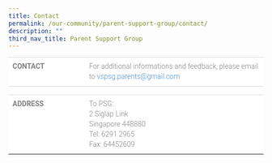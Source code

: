 ```yaml
---
title: Contact
permalink: /our-community/parent-support-group/contact/
description: ""
third_nav_title: Parent Support Group
---
```

<table style="box-sizing: border-box; border-collapse: collapse; border-spacing: 0px; background-color: rgb(255, 255, 255); width: 711.5px; max-width: 100%; margin-bottom: 20px; min-height: 0.01%; overflow-x: auto; color: rgb(128, 128, 128); font-family: Roboto, sans-serif; font-size: 14px; font-style: normal; font-variant-ligatures: normal; font-variant-caps: normal; font-weight: 300; letter-spacing: normal; orphans: 2; text-align: start; text-transform: none; white-space: normal; widows: 2; word-spacing: 0px; -webkit-text-stroke-width: 0px; text-decoration-thickness: initial; text-decoration-style: initial; text-decoration-color: initial;" align="center" cellpadding="0" cellspacing="0" width="95%" border="0" class="table table-responsive"><tbody style="box-sizing: border-box;"><tr style="box-sizing: border-box;"><td style="box-sizing: border-box; padding: 8px; line-height: 1.42857; vertical-align: top; border-top: 1px solid rgb(221, 221, 221);" width="30%" valign="top"><strong style="box-sizing: border-box; font-weight: bold;">CONTACT</strong></td><td style="box-sizing: border-box; padding: 8px; line-height: 1.42857; vertical-align: top; border-top: 1px solid rgb(221, 221, 221);">For additional informations and feedback, please email to<span>&nbsp;</span><a style="box-sizing: border-box; background-color: transparent; color: rgb(66, 139, 202); text-decoration: none;" href="mailto:vspsg.parents@gmail.com">vspsg.parents@gmail.com</a></td></tr><tr style="box-sizing: border-box;"><td style="box-sizing: border-box; padding: 8px; line-height: 1.42857; vertical-align: top; border-top: 1px solid rgb(221, 221, 221);" valign="top"></td><td style="box-sizing: border-box; padding: 8px; line-height: 1.42857; vertical-align: top; border-top: 1px solid rgb(221, 221, 221);"></td></tr><tr style="box-sizing: border-box;"><td style="box-sizing: border-box; padding: 8px; line-height: 1.42857; vertical-align: top; border-top: 1px solid rgb(221, 221, 221);" valign="top"><strong style="box-sizing: border-box; font-weight: bold;">ADDRESS</strong></td><td style="box-sizing: border-box; padding: 8px; line-height: 1.42857; vertical-align: top; border-top: 1px solid rgb(221, 221, 221);">To PSG:<br style="box-sizing: border-box;">2 Siglap Link<br style="box-sizing: border-box;">Singapore 448880<br style="box-sizing: border-box;">Tel: 6291 2965<br style="box-sizing: border-box;">Fax: 64452609</td></tr></tbody></table>